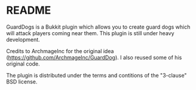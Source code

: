 # README #

GuardDogs is a Bukkit plugin which allows you to create guard dogs which will attack players coming near them.
This plugin is still under heavy development.

Credits to ArchmageInc for the original idea (https://github.com/ArchmageInc/GuardDog). I also reused some of his original code.

The plugin is distributed under the terms and contitions of the "3-clause" BSD license.
